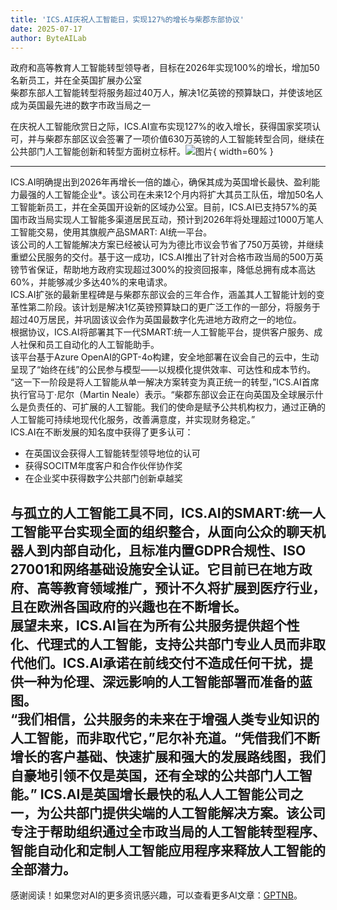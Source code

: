 ```yaml
---
title: 'ICS.AI庆祝人工智能日，实现127%的增长与柴郡东部协议'
date: 2025-07-17
author: ByteAILab
---
```


政府和高等教育人工智能转型领导者，目标在2026年实现100%的增长，增加50名新员工，并在全英国扩展办公室  
柴郡东部人工智能转型将服务超过40万人，解决1亿英镑的预算缺口，并使该地区成为英国最先进的数字市政当局之一  

在庆祝人工智能欣赏日之际，ICS.AI宣布实现127%的收入增长，获得国家奖项认可，并与柴郡东部区议会签署了一项价值630万英镑的人工智能转型合同，继续在公共部门人工智能创新和转型方面树立标杆。![图片](https://ai-techpark.com/wp-content/uploads/ICS.AI_.jpg){ width=60% }

---
  
ICS.AI明确提出到2026年再增长一倍的雄心，确保其成为英国增长最快、盈利能力最强的人工智能企业*。该公司在未来12个月内将扩大其员工队伍，增加50名人工智能新员工，并在全英国开设新的区域办公室。目前，ICS.AI已支持57%的英国市政当局实现人工智能多渠道居民互动，预计到2026年将处理超过1000万笔人工智能交易，使用其旗舰产品SMART: AI统一平台。  
该公司的人工智能解决方案已经被认可为为德比市议会节省了750万英镑，并继续重塑公民服务的交付。基于这一成功，ICS.AI推出了针对合格市政当局的500万英镑节省保证，帮助地方政府实现超过300%的投资回报率，降低总拥有成本高达60%，并能够减少多达40%的来电请求。  
ICS.AI扩张的最新里程碑是与柴郡东部议会的三年合作，涵盖其人工智能计划的变革性第二阶段。该计划是解决1亿英镑预算缺口的更广泛工作的一部分，将服务于超过40万居民，并巩固该议会作为英国最数字化先进地方政府之一的地位。  
根据协议，ICS.AI将部署其下一代SMART:统一人工智能平台，提供客户服务、成人社保和员工自动化的人工智能助手。  
该平台基于Azure OpenAI的GPT-4o构建，安全地部署在议会自己的云中，生动呈现了“始终在线”的公民参与模型——以规模化提供效率、可达性和成本节约。  
“这一下一阶段是将人工智能从单一解决方案转变为真正统一的转型，”ICS.AI首席执行官马丁·尼尔（Martin Neale）表示。“柴郡东部议会正在向英国及全球展示什么是负责任的、可扩展的人工智能。我们的使命是赋予公共机构权力，通过正确的人工智能可持续地现代化服务，改善满意度，并实现财务稳定。”  
ICS.AI在不断发展的知名度中获得了更多认可：

- 在英国议会获得人工智能转型领导地位的认可  
- 获得SOCITM年度客户和合作伙伴协作奖  
- 在企业奖中获得数字公共部门创新卓越奖  

与孤立的人工智能工具不同，ICS.AI的SMART:统一人工智能平台实现全面的组织整合，从面向公众的聊天机器人到内部自动化，且标准内置GDPR合规性、ISO 27001和网络基础设施安全认证。它目前已在地方政府、高等教育领域推广，预计不久将扩展到医疗行业，且在欧洲各国政府的兴趣也在不断增长。  
展望未来，ICS.AI旨在为所有公共服务提供超个性化、代理式的人工智能，支持公共部门专业人员而非取代他们。ICS.AI承诺在前线交付不造成任何干扰，提供一种为伦理、深远影响的人工智能部署而准备的蓝图。  
“我们相信，公共服务的未来在于增强人类专业知识的人工智能，而非取代它，”尼尔补充道。“凭借我们不断增长的客户基础、快速扩展和强大的发展路线图，我们自豪地引领不仅是英国，还有全球的公共部门人工智能。”
ICS.AI是英国增长最快的私人人工智能公司之一，为公共部门提供尖端的人工智能解决方案。该公司专注于帮助组织通过全市政当局的人工智能转型程序、智能自动化和定制人工智能应用程序来释放人工智能的全部潜力。
---
感谢阅读！如果您对AI的更多资讯感兴趣，可以查看更多AI文章：[GPTNB](https://gptnb.com)。